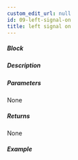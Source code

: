 ```yaml
---
custom_edit_url: null
id: 09-left-signal-on
title: left signal on
---
```


##### Block

<!-- image -->

##### Description

<!-- description -->

##### Parameters

None <!-- image -->

##### Returns

None

##### Example

<!-- image -->
